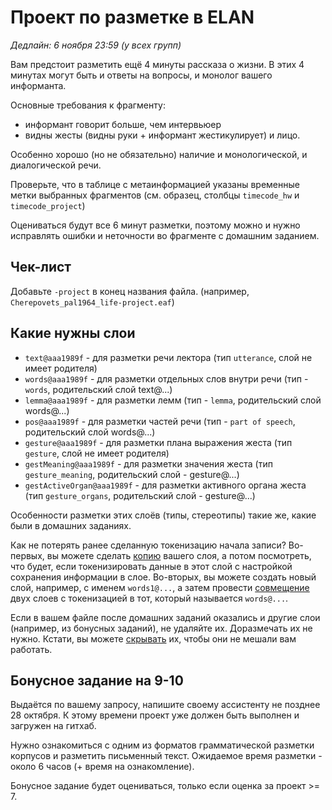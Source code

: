 # Проект по разметке в ELAN
*Дедлайн: 6 ноября 23:59 (у всех групп)*

Вам предстоит разметить ещё 4 минуты рассказа о жизни. В этих 4 минутах могут быть и ответы на вопросы, и монолог вашего информанта. 

Основные требования к фрагменту:
- информант говорит больше, чем интервьюер
- видны жесты (видны руки + информант жестикулирует) и лицо.

Особенно хорошо (но не обязательно) наличие и монологической, и диалогической речи.

Проверьте, что в таблице с метаинформацией указаны временные метки выбранных фрагментов (см. образец, столбцы `timecode_hw` и `timecode_project`) 

Оцениваться будут все 6 минут разметки, поэтому можно и нужно исправлять ошибки и неточности во фрагменте с домашним заданием.

## Чек-лист

Добавьте `-project` в конец названия файла. (например, `Cherepovets_pal1964_life-project.eaf`)

## Какие нужны слои
* `text@aaa1989f` - для разметки речи лектора (тип `utterance`, слой не имеет родителя)  
* `words@aaa1989f` - для разметки отдельных слов внутри речи (тип - `words`, родительский слой text@...)
* `lemma@aaa1989f` - для разметки лемм (тип - `lemma`, родительский слой words@...)
* `pos@aaa1989f` - для разметки частей речи (тип - `part of speech`, родительский слой words@...)
* `gesture@aaa1989f` - для разметки плана выражения жеста (тип `gesture`, слой не имеет родителя)
* `gestMeaning@aaa1989f` - для разметки значения жеста (тип `gesture_meaning`, родительский слой - gesture@...)
* `gestActiveOrgan@aaa1989f` - для разметки активного органа жеста (тип `gesture_organs`, родительский слой - gesture@...)

Особенности разметки этих слоёв (типы, стереотипы) такие же, какие были в домашних заданиях.

Как не потерять ранее сделанную токенизацию начала записи? Во-первых, вы можете сделать [копию](https://www.mpi.nl/corpus/html/elan/ch02s13s02.html) вашего слоя, а потом посмотреть, что будет, если токенизировать данные в этот слой с настройкой сохранения информации в слое. Во-вторых, вы можете создать новый слой, например, с именем `words1@...`, а затем провести [совмещение](https://www.mpi.nl/corpus/html/elan/ch05s04s06.html) двух слоев с токенизацией в тот, который называется `words@...`.  

Если в вашем файле после домашних заданий оказались и другие слои (например, из бонусных заданий), не удаляйте их. Доразмечать их не нужно. Кстати, вы можете [скрывать](https://www.mpi.nl/corpus/html/elan/ch03s03s03.html) их, чтобы они не мешали вам работать. 

## Бонусное задание на 9-10
Выдаётся по вашему запросу, напишите своему ассистенту не позднее 28 октября. К этому времени проект уже должен быть выполнен и загружен на гитхаб.

Нужно ознакомиться с одним из форматов грамматической разметки корпусов и разметить письменный текст. Ожидаемое время разметки - около 6 часов (+ время на ознакомление).

Бонусное задание будет оцениваться, только если оценка за проект >= 7.
